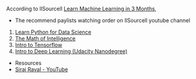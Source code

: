 According to llSourcell [Learn Machine Learning in 3 Months](https://www.youtube.com/watch?v=Cr6VqTRO1v0), 

- The recommend paylists watching order on llSourcell youtube channel

1. [Learn Python for Data Science](https://www.youtube.com/watch?v=T5pRlIbr6gg&list=PL2-dafEMk2A6QKz1mrk1uIGfHkC1zZ6UU)
2. [The Math of Intelligence](https://www.youtube.com/watch?v=xRJCOz3AfYY&list=PL2-dafEMk2A7mu0bSksCGMJEmeddU_H4D)
3. [Intro to Tensorflow](https://www.youtube.com/watch?v=2FmcHiLCwTU&list=PL2-dafEMk2A7EEME489DsI468AB0wQsMV)
4. [Intro to Deep Learning (Udacity Nanodegree)](https://www.youtube.com/watch?v=vOppzHpvTiQ&list=PL2-dafEMk2A7YdKv4XfKpfbTH5z6rEEj3)

- Resources
 - [Siraj Raval - YouTube](https://www.youtube.com/channel/UCWN3xxRkmTPmbKwht9FuE5A/featured)
